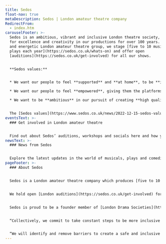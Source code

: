 ```yaml
---
title: Sedos
float-nav: true
metaDescription: Sedos | London amateur theatre company
RedirectFrom:
  - index.htm
carouselFooter: >-
  Sedos is an ambitious, vibrant and inclusive London theatre society, striving
  for excellence and creativity in our productions for over 100 years. As a busy
  and energetic London amateur theatre group, we stage [five to 10 musicals and
  plays each year](https://sedos.co.uk/whats-on) and offer open
  [auditions](https://sedos.co.uk/get-involved) for all our shows.


  **Sedos values:**


  * We want our people to feel **supported** and **at home**, to be **included** and treated **fairly**.

  * We want our people to feel **empowered**, giving them the platforms and the tools to be **bold**, take risks, and **innovate**.

  * We want to be **ambitious** in our pursuit of creating **high quality** theatre, and our desire to continuously improve as a society.


  The [Sedos values](https://www.sedos.co.uk/news/2022-12-15-sedos-values) help guide the society’s decision making, how we behave and interact with each other, and how we represent ourselves to the London theatre community and beyond - both as a reflection of who Sedos are, and who we aspire to be.
eventsText: >-
  ### Get involved in London amateur theatre


  Find out about Sedos’ auditions, workshops and socials here and how you can take part.
newsText: >-
  ### News from Sedos


  Explore the latest updates in the world of musicals, plays and comedies, with London amateur theatre society Sedos. [Sign up for our newsletter here.](https://mailchi.mp/sedos.co.uk/newsletter-sign-up)
pageFooter: >-
  ### About Sedos


  Sedos is a London amateur theatre company which produces [five to 10 shows](https://sedos.co.uk/whats-on) every year. We have been the resident theatre company at the [Bridewell Theatre](https://sedos.co.uk/venues/bridewell) (just off Fleet Street) since 2012 and most of our season takes place there. We also perform in other venues, including touring to the Edinburgh Festival and the Minack Theatre in Cornwall.


  We hold open [London auditions](https://sedos.co.uk/get-involved) for all our shows so both members and non-members can put themselves forward for roles. Additionally we have a thriving community of people who work behind the scenes on our productions in a wide variety of roles. 


  Sedos is proud to be a founder member of [London Drama Societies](https://www.londondramasocieties.co.uk), which commits each member society to the following statement:


  “Collectively, we commit to take constant steps to be more inclusive and attract members and audiences reflecting London’s diversity.


  “We will identify and remove barriers to create a safe and inclusive environment. We want everyone to feel empowered to participate, on stage or off. We want stories to be told authentically.”
---
```

